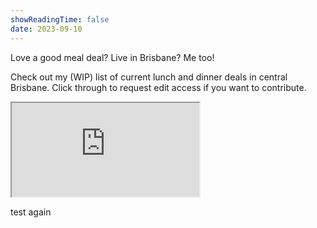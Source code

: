 ```yaml
---
showReadingTime: false
date: 2023-09-10
---
```


Love a good meal deal? Live in Brisbane? Me too! 

Check out my (WIP) list of current lunch and dinner deals in central Brisbane. Click through to request edit access if you want to contribute. 

<iframe src="https://docs.google.com/spreadsheets/d/e/2PACX-1vSSof6WrXXcDXZo_eOdAZOV9R6ZZ8fpT_1P5vETmYkZWryCLC6n1A0S-AMjhMvQFeNG-eyOc2JS8Jyq/pubhtml?gid=0&single=true"></iframe>


test again